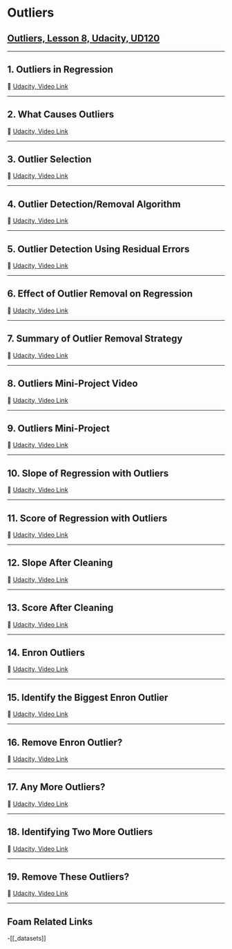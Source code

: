 # Outliers

## [Outliers, Lesson 8, Udacity, UD120](https://classroom.udacity.com/courses/ud120/lessons/2269418543/concepts/28053085450923)

---

## **1. Outliers in Regression**

🎥 [Udacity, Video Link]()

---

## **2. What Causes Outliers**

🎥 [Udacity, Video Link]()

---

## **3. Outlier Selection**

🎥 [Udacity, Video Link]()

---

## **4. Outlier Detection/Removal Algorithm**

🎥 [Udacity, Video Link]()

---

## **5. Outlier Detection Using Residual Errors**

🎥 [Udacity, Video Link]()

---

## **6. Effect of Outlier Removal on Regression**

🎥 [Udacity, Video Link]()

---

## **7. Summary of Outlier Removal Strategy**

🎥 [Udacity, Video Link]()

---

## **8. Outliers Mini-Project Video**

🎥 [Udacity, Video Link]()

---

## **9. Outliers Mini-Project**

🎥 [Udacity, Video Link]()

---

## **10. Slope of Regression with Outliers**

🎥 [Udacity, Video Link]()

---

## **11. Score of Regression with Outliers**

🎥 [Udacity, Video Link]()

---

## **12. Slope After Cleaning**

🎥 [Udacity, Video Link]()

---

## **13. Score After Cleaning**

🎥 [Udacity, Video Link]()

---

## **14. Enron Outliers**

🎥 [Udacity, Video Link]()

---

## **15. Identify the Biggest Enron Outlier**

🎥 [Udacity, Video Link]()

---

## **16. Remove Enron Outlier?**

🎥 [Udacity, Video Link]()

---

## **17. Any More Outliers?**

🎥 [Udacity, Video Link]()

---

## **18. Identifying Two More Outliers**

🎥 [Udacity, Video Link]()

---

## **19. Remove These Outliers?**

🎥 [Udacity, Video Link]()

---

## Foam Related Links

-[[_datasets]]
